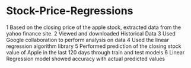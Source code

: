 # Stock-Price-Regressions

1 Based on the closing price of the apple stock, extracted data from the yahoo finance site. 
2 Viewed and downloaded Historical Data 
3 Used Google collaboration to perform analysis on data
4 Used the linear regression algorithm library 
5 Performed prediction of the closing stock value of Apple in the last 120 days through train and test models 
6 Linear Regression model showed accuracy with actual predicted values

